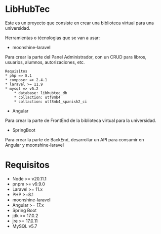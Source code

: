 # LibHubTec

Este es un proyecto que consiste en crear una biblioteca virtual para una universidad.

Herramientas o técnologias que se van a usar:

* moonshine-laravel 

Para crear la parte del Panel Administrador, con un CRUD para libros, usuarios, alumnos, autorizaciones, etc. 

```plain
Requisitos
* php => 8.1
* composer => 2.4.1
* laravel >= 11.9
* mysql => v5.2
    * database: libhubtec_db
    * collaction: utf8mb4  
    * collaction: utf8mb4_spanish2_ci
```

* Angular 

Para crear la parte de FrontEnd de la biblioteca virtual para la universidad.

* SpringBoot

Para crear la parte de BackEnd, desarrollar un API para consumir en Angular y moonshine-laravel

# Requisitos

* Node >= v20.11.1
* pnpm >= v9.9.0
* Laravel >= 11.x
* PHP >=8.1
* moonshine-laravel 
* Angular >= 17.x
* Spring Boot
* jdk >= 17.0.2
* jre >= 17.0.11
* MySQL v5.7